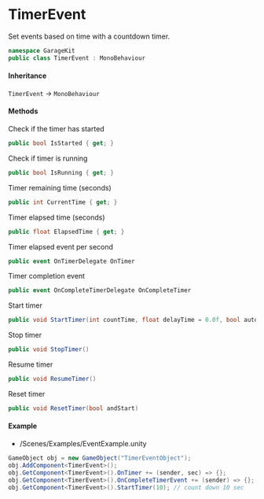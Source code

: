 # TimerEvent

Set events based on time with a countdown timer.

```csharp
namespace GarageKit
public class TimerEvent : MonoBehaviour
```

#### Inheritance

`TimerEvent` -> `MonoBehaviour`

#### Methods

Check if the timer has started
```csharp
public bool IsStarted { get; }
```

Check if timer is running
```csharp
public bool IsRunning { get; }
```

Timer remaining time (seconds)
```csharp
public int CurrentTime { get; }
```

Timer elapsed time (seconds)
```csharp
public float ElapsedTime { get; }
```

Timer elapsed event per second
```csharp
public event OnTimerDelegate OnTimer
```

Timer completion event
```csharp
public event OnCompleteTimerDelegate OnCompleteTimer
```

Start timer
```csharp
public void StartTimer(int countTime, float delayTime = 0.0f, bool autoDestroy = false)
```

Stop timer
```csharp
public void StopTimer()
```

Resume timer
```csharp
public void ResumeTimer()
```

Reset timer
```csharp
public void ResetTimer(bool andStart)
```

#### Example

- /Scenes/Examples/EventExample.unity

```csharp
GameObject obj = new GameObject("TimerEventObject"); 
obj.AddComponent<TimerEvent>();
obj.GetComponent<TimerEvent>().OnTimer += (sender, sec) => {};
obj.GetComponent<TimerEvent>().OnCompleteTimerEvent += (sender) => {};
obj.GetComponent<TimerEvent>().StartTimer(10); // count down 10 sec
```
